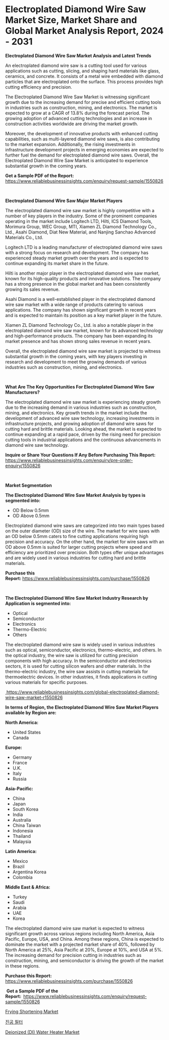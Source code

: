 <p><h1>Electroplated Diamond Wire Saw Market Size, Market Share and Global Market Analysis Report, 2024 - 2031</h1></p><p><strong>Electroplated Diamond Wire Saw Market Analysis and Latest Trends</strong></p>
<p><p>An electroplated diamond wire saw is a cutting tool used for various applications such as cutting, slicing, and shaping hard materials like glass, ceramics, and concrete. It consists of a metal wire embedded with diamond particles that are electroplated onto the surface. This process provides high cutting efficiency and precision.</p><p>The Electroplated Diamond Wire Saw Market is witnessing significant growth due to the increasing demand for precise and efficient cutting tools in industries such as construction, mining, and electronics. The market is expected to grow at a CAGR of 13.8% during the forecast period. The growing adoption of advanced cutting technologies and an increase in construction activities worldwide are driving the market growth.</p><p>Moreover, the development of innovative products with enhanced cutting capabilities, such as multi-layered diamond wire saws, is also contributing to the market expansion. Additionally, the rising investments in infrastructure development projects in emerging economies are expected to further fuel the demand for electroplated diamond wire saws. Overall, the Electroplated Diamond Wire Saw Market is anticipated to experience substantial growth in the coming years.</p></p>
<p><strong>Get a Sample PDF of the Report:&nbsp;</strong> <a href="https://www.reliablebusinessinsights.com/enquiry/request-sample/1550826">https://www.reliablebusinessinsights.com/enquiry/request-sample/1550826</a></p>
<p>&nbsp;</p>
<p><strong>Electroplated Diamond Wire Saw Major Market Players</strong></p>
<p><p>The electroplated diamond wire saw market is highly competitive with a number of key players in the industry. Some of the prominent companies operating in the market include Logitech LTD, Hilti, ICS Diamond Tools, Morimura Group, WEC Group, MTI, Xiamen ZL Diamond Technology Co., Ltd., Asahi Diamond, Diat New Material, and Nanjing Sanchao Advanced Materials Co., Ltd.</p><p>Logitech LTD is a leading manufacturer of electroplated diamond wire saws with a strong focus on research and development. The company has experienced steady market growth over the years and is expected to continue expanding its market share in the future. </p><p>Hilti is another major player in the electroplated diamond wire saw market, known for its high-quality products and innovative solutions. The company has a strong presence in the global market and has been consistently growing its sales revenue.</p><p>Asahi Diamond is a well-established player in the electroplated diamond wire saw market with a wide range of products catering to various applications. The company has shown significant growth in recent years and is expected to maintain its position as a key market player in the future.</p><p>Xiamen ZL Diamond Technology Co., Ltd. is also a notable player in the electroplated diamond wire saw market, known for its advanced technology and high-performance products. The company has been expanding its market presence and has shown strong sales revenue in recent years.</p><p>Overall, the electroplated diamond wire saw market is projected to witness substantial growth in the coming years, with key players investing in research and development to meet the growing demands of various industries such as construction, mining, and electronics.</p></p>
<p>&nbsp;</p>
<p><strong>What Are The Key Opportunities For Electroplated Diamond Wire Saw Manufacturers?</strong></p>
<p><p>The electroplated diamond wire saw market is experiencing steady growth due to the increasing demand in various industries such as construction, mining, and electronics. Key growth trends in the market include the development of advanced wire saw technology, increasing investments in infrastructure projects, and growing adoption of diamond wire saws for cutting hard and brittle materials. Looking ahead, the market is expected to continue expanding at a rapid pace, driven by the rising need for precision cutting tools in industrial applications and the continuous advancements in diamond wire saw technology.</p></p>
<p><strong>Inquire or Share Your Questions If Any Before Purchasing This Report:</strong> <a href="https://www.reliablebusinessinsights.com/enquiry/pre-order-enquiry/1550826">https://www.reliablebusinessinsights.com/enquiry/pre-order-enquiry/1550826</a></p>
<p>&nbsp;</p>
<p><strong>Market Segmentation</strong></p>
<p><strong>The Electroplated Diamond Wire Saw Market Analysis by types is segmented into:</strong></p>
<p><ul><li>OD Below 0.5mm</li><li>OD Above 0.5mm</li></ul></p>
<p><p>Electroplated diamond wire saws are categorized into two main types based on the outer diameter (OD) size of the wire. The market for wire saws with an OD below 0.5mm caters to fine cutting applications requiring high precision and accuracy. On the other hand, the market for wire saws with an OD above 0.5mm is suited for larger cutting projects where speed and efficiency are prioritized over precision. Both types offer unique advantages and are widely used in various industries for cutting hard and brittle materials.</p></p>
<p><strong>Purchase this Report:&nbsp;</strong><a href="https://www.reliablebusinessinsights.com/purchase/1550826">https://www.reliablebusinessinsights.com/purchase/1550826</a></p>
<p>&nbsp;</p>
<p><strong>The Electroplated Diamond Wire Saw Market Industry Research by Application is segmented into:</strong></p>
<p><ul><li>Optical</li><li>Semiconductor</li><li>Electronics</li><li>Thermo-Electric</li><li>Others</li></ul></p>
<p><p>The electroplated diamond wire saw is widely used in various industries such as optical, semiconductor, electronics, thermo-electric, and others. In the optical industry, the wire saw is utilized for cutting precision components with high accuracy. In the semiconductor and electronics sectors, it is used for cutting silicon wafers and other materials. In the thermo-electric industry, the wire saw assists in cutting materials for thermoelectric devices. In other industries, it finds applications in cutting various materials for specific purposes.</p></p>
<p><a href="https://www.reliablebusinessinsights.com/global-electroplated-diamond-wire-saw-market-r1550826">&nbsp;https://www.reliablebusinessinsights.com/global-electroplated-diamond-wire-saw-market-r1550826</a></p>
<p><strong>In terms of Region, the Electroplated Diamond Wire Saw Market Players available by Region are:</strong></p>
<p>
    <p> <strong> North America: </strong>
        <ul>
            <li>United States</li>
            <li>Canada</li>
        </ul>
        </p> 
    <p> <strong> Europe: </strong>
        <ul>
            <li>Germany</li>
            <li>France</li>
            <li>U.K.</li>
            <li>Italy</li>
            <li>Russia</li>
        </ul>
        </p> 
    <p> <strong> Asia-Pacific: </strong>
        <ul>
            <li>China</li>
            <li>Japan</li>
            <li>South Korea</li>
            <li>India</li>
            <li>Australia</li>
            <li>China Taiwan</li>
            <li>Indonesia</li>
            <li>Thailand</li>
            <li>Malaysia</li>
        </ul>
        </p> 
    <p> <strong> Latin America: </strong>
        <ul>
            <li>Mexico</li>
            <li>Brazil</li>
            <li>Argentina Korea</li>
            <li>Colombia</li>
        </ul>
        </p> 
    <p> <strong> Middle East & Africa: </strong>
        <ul>
            <li>Turkey</li>
            <li>Saudi</li>
            <li>Arabia</li>
            <li>UAE</li>
            <li>Korea</li>
        </ul>
    </p>
    </p>
<p><p>The electroplated diamond wire saw market is expected to witness significant growth across various regions including North America, Asia Pacific, Europe, USA, and China. Among these regions, China is expected to dominate the market with a projected market share of 40%, followed by North America at 25%, Asia Pacific at 20%, Europe at 10%, and USA at 5%. The increasing demand for precision cutting in industries such as construction, mining, and semiconductor is driving the growth of the market in these regions.</p></p>
<p><strong>Purchase this Report: </strong><a href="https://www.reliablebusinessinsights.com/purchase/1550826">https://www.reliablebusinessinsights.com/purchase/1550826</a></p>
<p>&nbsp;<strong>Get a Sample PDF of the Report:&nbsp;&nbsp;</strong><a href="https://www.reliablebusinessinsights.com/enquiry/request-sample/1550826">https://www.reliablebusinessinsights.com/enquiry/request-sample/1550826</a></p>
<p><strong></strong></p>
<p><p><a href="https://github.com/PeterParrish5/Market-Research-Report-List-5/blob/main/frying-shortening-market.md">Frying Shortening Market</a></p><p><a href="https://github.com/Nicolasrown5/Market-Research-Report-List-1/blob/main/1858693163884.md">진공 필터</a></p><p><a href="https://view.publitas.com/reportprime-1/insights-into-the-deionized-di-water-heater-market-size-which-is-expanding-with-a-8-1-cagr-from-2024-2031/">Deionized (DI) Water Heater Market</a></p></p>